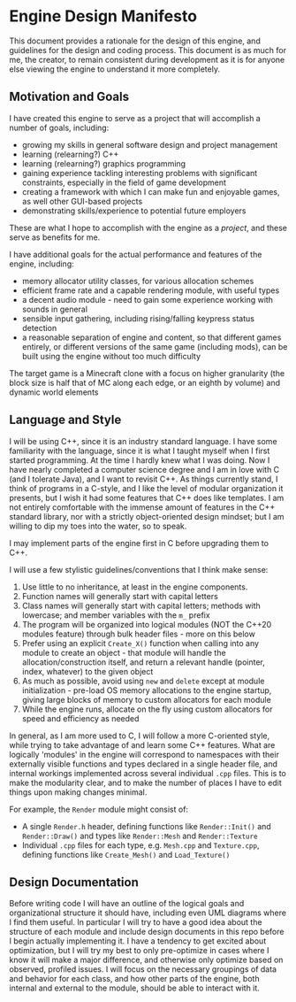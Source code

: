 # Engine Design Manifesto

This document provides a rationale for the design of this engine, and guidelines
for the design and coding process. This document is as much for me, the creator, 
to remain consistent during development as it is for anyone else viewing the 
engine to understand it more completely.

## Motivation and Goals

I have created this engine to serve as a project that will accomplish a number of 
goals, including:
- growing my skills in general software design and project management
- learning (relearning?) C++
- learning (relearning?) graphics programming
- gaining experience tackling interesting problems with significant constraints, especially in the field of game development
- creating a framework with which I can make fun and enjoyable games, as well other GUI-based projects
- demonstrating skills/experience to potential future employers

These are what I hope to accomplish with the engine as a _project_, and these serve as benefits for me. 

I have additional goals for the actual performance and features of the engine, including:
- memory allocator utility classes, for various allocation schemes
- efficient frame rate and a capable rendering module, with useful types
- a decent audio module - need to gain some experience working with sounds in general
- sensible input gathering, including rising/falling keypress status detection
- a reasonable separation of engine and content, so that different games entirely, or different versions of the same
game (including mods), can be built using the engine without too much difficulty

The target game is a Minecraft clone with a focus on higher granularity (the block size is half that of MC along each edge, or an eighth by volume) 
and dynamic world elements


## Language and Style

I will be using C++, since it is an industry standard language. I have some familiarity with the language, since it is what I taught myself when I first
started programming. At the time I hardly knew what I was doing. Now I have nearly completed a computer science degree and I am in love with C (and I tolerate Java), and I want to revisit C++. As things currently stand, I think of programs in a C-style, and I like the level of modular organization it presents, but I
wish it had some features that C++ does like templates. I am not entirely comfortable with the immense amount of features in the C++ standard library, nor with
a strictly object-oriented design mindset; but I am willing to dip my toes into the water, so to speak.

I may implement parts of the engine first in C before upgrading them to C++. 

I will use a few stylistic guidelines/conventions that I think make sense:

1. Use little to no inheritance, at least in the engine components.
2. Function names will generally start with capital letters
3. Class names will generally start with capital letters; methods with lowercase; and member variables with the `m_` prefix
4. The program will be organized into logical modules (NOT the C++20 modules feature) through bulk header files - more on this below
6. Prefer using an explicit `Create_X()` function when calling into any module to create an object - that module will handle the allocation/construction itself, and return a relevant handle (pointer, index, whatever) to the given object
7. As much as possible, avoid using `new` and `delete` except at module initialization - pre-load OS memory allocations to the engine startup, giving large blocks of memory to custom allocators for each module
8. While the engine runs, allocate on the fly using custom allocators for speed and efficiency as needed

In general, as I am more used to C, I will follow a more C-oriented style, while trying to take advantage of and learn some C++ features.
What are logically 'modules' in the engine will correspond to namespaces with their externally visible functions and types declared in a single header file, and internal workings implemented across several individual `.cpp` files. 
This is to make the modularity clear, and to make the number of places I have to edit things upon making changes minimal. 

For example, the `Render` module might consist of:
- A single `Render.h` header, defining functions like `Render::Init()` and `Render::Draw()` and types like `Render::Mesh` and `Render::Texture`
- Individual `.cpp` files for each type, e.g. `Mesh.cpp` and `Texture.cpp`, defining functions like `Create_Mesh()` and `Load_Texture()`

## Design Documentation

Before writing code I will have an outline of the logical goals and organizational structure it should have, including even UML diagrams where I find them useful. In particular I will try to have a good idea about the structure of each module and include design documents in this repo before I begin actually implementing it. I have a tendency to get excited about optimization, but I will try my best to only pre-optimize in cases where I know it will make a major difference, and otherwise only optimize based on observed, profiled issues. I will focus on the necessary groupings of data and behavior for each class, and how other parts of the 
engine, both internal and external to the module, should be able to interact with it.

